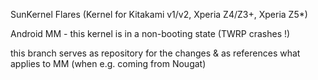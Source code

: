 SunKernel Flares (Kernel for Kitakami v1/v2, Xperia Z4/Z3+, Xperia Z5*)

Android MM - this kernel is in a non-booting state (TWRP crashes !)

this branch serves as repository for the changes & as references what
applies to MM (when e.g. coming from Nougat)
